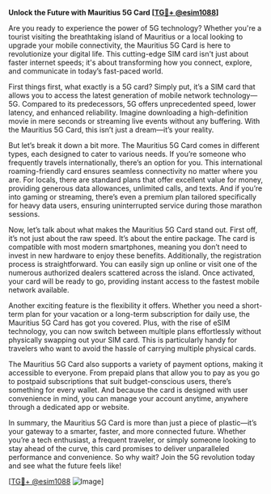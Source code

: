 **Unlock the Future with Mauritius 5G Card [[TG💪+ @esim1088](https://t.me/s/esim1088)]**

Are you ready to experience the power of 5G technology? Whether you're a tourist visiting the breathtaking island of Mauritius or a local looking to upgrade your mobile connectivity, the Mauritius 5G Card is here to revolutionize your digital life. This cutting-edge SIM card isn't just about faster internet speeds; it's about transforming how you connect, explore, and communicate in today’s fast-paced world.

First things first, what exactly is a 5G card? Simply put, it’s a SIM card that allows you to access the latest generation of mobile network technology—5G. Compared to its predecessors, 5G offers unprecedented speed, lower latency, and enhanced reliability. Imagine downloading a high-definition movie in mere seconds or streaming live events without any buffering. With the Mauritius 5G Card, this isn’t just a dream—it’s your reality.

But let’s break it down a bit more. The Mauritius 5G Card comes in different types, each designed to cater to various needs. If you’re someone who frequently travels internationally, there’s an option for you. This international roaming-friendly card ensures seamless connectivity no matter where you are. For locals, there are standard plans that offer excellent value for money, providing generous data allowances, unlimited calls, and texts. And if you’re into gaming or streaming, there’s even a premium plan tailored specifically for heavy data users, ensuring uninterrupted service during those marathon sessions.

Now, let’s talk about what makes the Mauritius 5G Card stand out. First off, it’s not just about the raw speed. It’s about the entire package. The card is compatible with most modern smartphones, meaning you don’t need to invest in new hardware to enjoy these benefits. Additionally, the registration process is straightforward. You can easily sign up online or visit one of the numerous authorized dealers scattered across the island. Once activated, your card will be ready to go, providing instant access to the fastest mobile network available.

Another exciting feature is the flexibility it offers. Whether you need a short-term plan for your vacation or a long-term subscription for daily use, the Mauritius 5G Card has got you covered. Plus, with the rise of eSIM technology, you can now switch between multiple plans effortlessly without physically swapping out your SIM card. This is particularly handy for travelers who want to avoid the hassle of carrying multiple physical cards.

The Mauritius 5G Card also supports a variety of payment options, making it accessible to everyone. From prepaid plans that allow you to pay as you go to postpaid subscriptions that suit budget-conscious users, there’s something for every wallet. And because the card is designed with user convenience in mind, you can manage your account anytime, anywhere through a dedicated app or website.

In summary, the Mauritius 5G Card is more than just a piece of plastic—it’s your gateway to a smarter, faster, and more connected future. Whether you’re a tech enthusiast, a frequent traveler, or simply someone looking to stay ahead of the curve, this card promises to deliver unparalleled performance and convenience. So why wait? Join the 5G revolution today and see what the future feels like!

[[TG💪+ @esim1088](https://t.me/s/esim1088) ![Image](https://i.postimg.cc/Y0z9fWf4/image.png)]